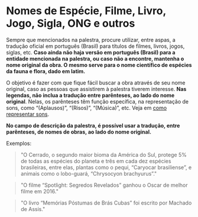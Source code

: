 # Nomes de Espécie, Filme, Livro, Jogo, Sigla, ONG e outros

Sempre que mencionados na palestra, procure utilizar, entre aspas, a tradução oficial em português (Brasil) para títulos de filmes, livros, jogos, siglas, etc. **Caso ainda não haja versão em português (Brasil) para a entidade mencionada na palestra, ou caso não a encontre, mantenha o nome original da obra. O mesmo serve para o nome científico de espécies da fauna e flora, dado em latim.**

O objetivo é fazer com que fique fácil buscar a obra através de seu nome original, caso as pessoas que assistirem à palestra tiverem interesse. **Nas legendas, não inclua a tradução entre parênteses, ao lado do nome original**. Nelas, os parênteses têm função específica, na representação de sons, como “(Aplausos)”, “(Risos)”, “(Música)”, etc. Veja em [como representar sons](index.md).

**No campo de descrição da palestra, é possível usar a tradução, entre parênteses, de nomes de obras, ao lado do nome original.**

Exemplos:

> "O Cerrado, o segundo maior bioma da América do Sul, protege 5% de todas as espécies do planeta e três em cada dez espécies brasileiras, entre elas, plantas como o pequi, “Caryocar brasiliense”, e animais como o lobo-guará, “Chrysocyon brachyurus”."

> "O filme “Spotlight: Segredos Revelados” ganhou o Oscar de melhor filme em 2016."

> "O livro “Memórias Póstumas de Brás Cubas” foi escrito por Machado de Assis."
